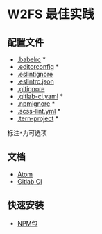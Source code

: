 # W2FS 最佳实践

## 配置文件

* [.babelrc](settings/.babelrc) *
* [.editorconfig](settings/.editorconfig) *
* [.eslintignore](settings/.eslintignore)
* [.eslintrc.json](settings/.eslintrc.json)
* [.gitignore](settings/.gitignore)
* [.gitlab-ci.yaml](settings/.gitlab-ci.yaml) *
* [.npmignore](settings/.npmignore) *
* [.scss-lint.yml](settings/.secc-lint.yml) *
* [.tern-project](settings/.tern-project) *

标注`*`为可选项

## 文档

* [Atom](docs/atom.md)
* [Gitlab CI](https://gitlab.com/gitlab-org/gitlab-ce/blob/master/doc/ci/yaml/README.md)

## 快速安装

* [NPM包](docs/npm.md)
